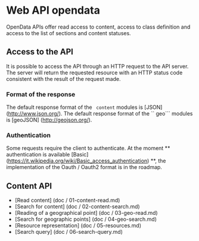# Web API opendata

OpenData APIs offer read access to content, access to class definition and access to the list of sections and content statuses.

## Access to the API
It is possible to access the API through an HTTP request to the API server. The server will return the requested resource with an HTTP status code consistent with the result of the request made.

### Format of the response
The default response format of the `` content`` modules is [JSON] (http://www.json.org/).
The default response format of the `` geo``` modules is [geoJSON] (http://geojson.org/).

### Authentication
Some requests require the client to authenticate.
At the moment ** authentication is available [Basic] (https://it.wikipedia.org/wiki/Basic_access_authentication) **, the implementation of the Oauth / Oauth2 format is in the roadmap.


## Content API

- [Read content] (doc / 01-content-read.md)
- [Search for content] (doc / 02-content-search.md)
- [Reading of a geographical point] (doc / 03-geo-read.md)
- [Search for geographic points] (doc / 04-geo-search.md)
- [Resource representation] (doc / 05-resources.md)
- [Search query] (doc / 06-search-query.md)
